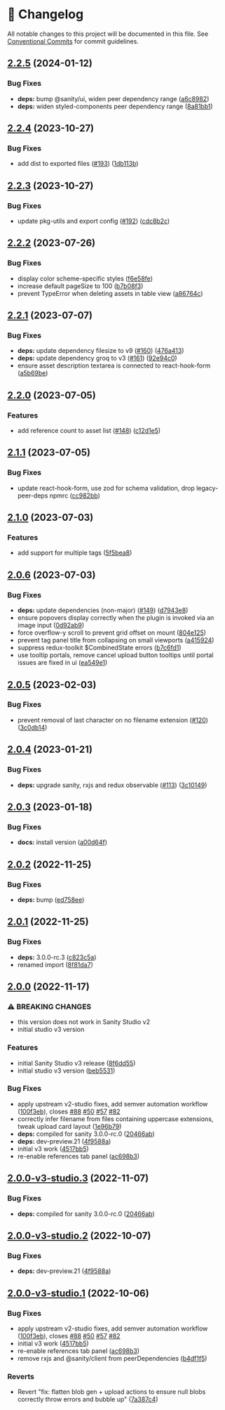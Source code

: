 <!-- markdownlint-disable --><!-- textlint-disable -->

# 📓 Changelog

All notable changes to this project will be documented in this file. See
[Conventional Commits](https://conventionalcommits.org) for commit guidelines.

## [2.2.5](https://github.com/sanity-io/sanity-plugin-media/compare/v2.2.4...v2.2.5) (2024-01-12)

### Bug Fixes

- **deps:** bump @sanity/ui, widen peer dependency range ([a6c8982](https://github.com/sanity-io/sanity-plugin-media/commit/a6c898244a2f8311cf0c1b08cd13988f98226036))
- **deps:** widen styled-components peer dependency range ([8a81bb1](https://github.com/sanity-io/sanity-plugin-media/commit/8a81bb1153b726fc454d8718670ad985bf266dba))

## [2.2.4](https://github.com/sanity-io/sanity-plugin-media/compare/v2.2.3...v2.2.4) (2023-10-27)

### Bug Fixes

- add dist to exported files ([#193](https://github.com/sanity-io/sanity-plugin-media/issues/193)) ([1db113b](https://github.com/sanity-io/sanity-plugin-media/commit/1db113bf07ad0ca3254293fae8beb16bb95e70a0))

## [2.2.3](https://github.com/sanity-io/sanity-plugin-media/compare/v2.2.2...v2.2.3) (2023-10-27)

### Bug Fixes

- update pkg-utils and export config ([#192](https://github.com/sanity-io/sanity-plugin-media/issues/192)) ([cdc8b2c](https://github.com/sanity-io/sanity-plugin-media/commit/cdc8b2cd8995b6c2e115912ecf7aca7da5ee9fc5))

## [2.2.2](https://github.com/sanity-io/sanity-plugin-media/compare/v2.2.1...v2.2.2) (2023-07-26)

### Bug Fixes

- display color scheme-specific styles ([f6e58fe](https://github.com/sanity-io/sanity-plugin-media/commit/f6e58fe609920c690d1e6211eeca1383195e7609))
- increase default pageSize to 100 ([b7b08f3](https://github.com/sanity-io/sanity-plugin-media/commit/b7b08f38fbc7ce677f0e6e85c2ab4d306077150d))
- prevent TypeError when deleting assets in table view ([a86764c](https://github.com/sanity-io/sanity-plugin-media/commit/a86764cd61d789713bf11cc6199ef6bc04e34ba8))

## [2.2.1](https://github.com/sanity-io/sanity-plugin-media/compare/v2.2.0...v2.2.1) (2023-07-07)

### Bug Fixes

- **deps:** update dependency filesize to v9 ([#160](https://github.com/sanity-io/sanity-plugin-media/issues/160)) ([476a413](https://github.com/sanity-io/sanity-plugin-media/commit/476a41388a0ed480074ef4d368cd3d6acf5178a3))
- **deps:** update dependency groq to v3 ([#161](https://github.com/sanity-io/sanity-plugin-media/issues/161)) ([92e94c0](https://github.com/sanity-io/sanity-plugin-media/commit/92e94c001fa38dc33a1608c64759c5dcfc123b30))
- ensure asset description textarea is connected to react-hook-form ([a5b69be](https://github.com/sanity-io/sanity-plugin-media/commit/a5b69bee94356b6600c5954a7051e594a1d39411))

## [2.2.0](https://github.com/sanity-io/sanity-plugin-media/compare/v2.1.1...v2.2.0) (2023-07-05)

### Features

- add reference count to asset list ([#148](https://github.com/sanity-io/sanity-plugin-media/issues/148)) ([c12d1e5](https://github.com/sanity-io/sanity-plugin-media/commit/c12d1e56758efab3d5722c70817753bccb1d5df0))

## [2.1.1](https://github.com/sanity-io/sanity-plugin-media/compare/v2.1.0...v2.1.1) (2023-07-05)

### Bug Fixes

- update react-hook-form, use zod for schema validation, drop legacy-peer-deps npmrc ([cc982bb](https://github.com/sanity-io/sanity-plugin-media/commit/cc982bbd193b3436d60dd0d48a7411d9c865bf11))

## [2.1.0](https://github.com/sanity-io/sanity-plugin-media/compare/v2.0.6...v2.1.0) (2023-07-03)

### Features

- add support for multiple tags ([5f5bea8](https://github.com/sanity-io/sanity-plugin-media/commit/5f5bea828abe2867c9273e57bbeca351825cec9f))

## [2.0.6](https://github.com/sanity-io/sanity-plugin-media/compare/v2.0.5...v2.0.6) (2023-07-03)

### Bug Fixes

- **deps:** update dependencies (non-major) ([#149](https://github.com/sanity-io/sanity-plugin-media/issues/149)) ([d7943e8](https://github.com/sanity-io/sanity-plugin-media/commit/d7943e821b1b987b5eda5165387af59461345558))
- ensure popovers display correctly when the plugin is invoked via an image input ([0d92ab9](https://github.com/sanity-io/sanity-plugin-media/commit/0d92ab90f1e7231d8867234c2489aaa7533fdb07))
- force overflow-y scroll to prevent grid offset on mount ([804e125](https://github.com/sanity-io/sanity-plugin-media/commit/804e12598d00688a99d4f8aa5e934a643008eaeb))
- prevent tag panel title from collapsing on small viewports ([a415924](https://github.com/sanity-io/sanity-plugin-media/commit/a41592412754078dce14db23e0d33d9035c4b346))
- suppress redux-toolkit $CombinedState errors ([b7c6fd1](https://github.com/sanity-io/sanity-plugin-media/commit/b7c6fd13536c60b848f01875650d7fe722a7b0ee))
- use tooltip portals, remove cancel upload button tooltips until portal issues are fixed in ui ([ea549e1](https://github.com/sanity-io/sanity-plugin-media/commit/ea549e1b563566c1361e30fddc8e7c48275dcc15))

## [2.0.5](https://github.com/sanity-io/sanity-plugin-media/compare/v2.0.4...v2.0.5) (2023-02-03)

### Bug Fixes

- prevent removal of last character on no filename extension ([#120](https://github.com/sanity-io/sanity-plugin-media/issues/120)) ([3c0db14](https://github.com/sanity-io/sanity-plugin-media/commit/3c0db1428d1995cd22daaf56d16dfdaaf989ab69))

## [2.0.4](https://github.com/sanity-io/sanity-plugin-media/compare/v2.0.3...v2.0.4) (2023-01-21)

### Bug Fixes

- **deps:** upgrade sanity, rxjs and redux observable ([#113](https://github.com/sanity-io/sanity-plugin-media/issues/113)) ([3c10149](https://github.com/sanity-io/sanity-plugin-media/commit/3c101498c4145b94d41ed9bd54814b5a401258c5))

## [2.0.3](https://github.com/sanity-io/sanity-plugin-media/compare/v2.0.2...v2.0.3) (2023-01-18)

### Bug Fixes

- **docs:** install version ([a00d64f](https://github.com/sanity-io/sanity-plugin-media/commit/a00d64fb08828e8222fce061cb47d6adf789d522))

## [2.0.2](https://github.com/sanity-io/sanity-plugin-media/compare/v2.0.1...v2.0.2) (2022-11-25)

### Bug Fixes

- **deps:** bump ([ed758ee](https://github.com/sanity-io/sanity-plugin-media/commit/ed758eef2a58fde92d8b451630388c52ccb37316))

## [2.0.1](https://github.com/sanity-io/sanity-plugin-media/compare/v2.0.0...v2.0.1) (2022-11-25)

### Bug Fixes

- **deps:** 3.0.0-rc.3 ([c823c5a](https://github.com/sanity-io/sanity-plugin-media/commit/c823c5a27eec30679e0aab7f9d2b2b6a5d9cd105))
- renamed import ([8f81da7](https://github.com/sanity-io/sanity-plugin-media/commit/8f81da7590020ab91e41daafdb133bdd870d5fd2))

## [2.0.0](https://github.com/sanity-io/sanity-plugin-media/compare/v1.4.13...v2.0.0) (2022-11-17)

### ⚠ BREAKING CHANGES

- this version does not work in Sanity Studio v2
- initial studio v3 version

### Features

- initial Sanity Studio v3 release ([8f6dd55](https://github.com/sanity-io/sanity-plugin-media/commit/8f6dd5561a9c811b21263b574104f9c89cc8fb36))
- initial studio v3 version ([beb5531](https://github.com/sanity-io/sanity-plugin-media/commit/beb55317235792c7337e9dbfc8c3ffe4f88ff5e5))

### Bug Fixes

- apply upstream v2-studio fixes, add semver automation workflow ([100f3eb](https://github.com/sanity-io/sanity-plugin-media/commit/100f3eb226e80d8eef81dae1dc1c688d1ceab797)), closes [#88](https://github.com/sanity-io/sanity-plugin-media/issues/88) [#50](https://github.com/sanity-io/sanity-plugin-media/issues/50) [#57](https://github.com/sanity-io/sanity-plugin-media/issues/57) [#82](https://github.com/sanity-io/sanity-plugin-media/issues/82)
- correctly infer filename from files containing uppercase extensions, tweak upload card layout ([1e96b79](https://github.com/sanity-io/sanity-plugin-media/commit/1e96b79d2bbec456fac9c39b072a487eef9932ad))
- **deps:** compiled for sanity 3.0.0-rc.0 ([20466ab](https://github.com/sanity-io/sanity-plugin-media/commit/20466abce56aae41d0406f4fa7d817a927c741e8))
- **deps:** dev-preview.21 ([4f9588a](https://github.com/sanity-io/sanity-plugin-media/commit/4f9588addd4828c5d9beb7457a2437bcb25c464c))
- initial v3 work ([4517bb5](https://github.com/sanity-io/sanity-plugin-media/commit/4517bb532b60c42eb9058887d206969b23191373))
- re-enable references tab panel ([ac698b3](https://github.com/sanity-io/sanity-plugin-media/commit/ac698b3a74be31774914c7f68981485826a67807))

## [2.0.0-v3-studio.3](https://github.com/sanity-io/sanity-plugin-media/compare/v2.0.0-v3-studio.2...v2.0.0-v3-studio.3) (2022-11-07)

### Bug Fixes

- **deps:** compiled for sanity 3.0.0-rc.0 ([20466ab](https://github.com/sanity-io/sanity-plugin-media/commit/20466abce56aae41d0406f4fa7d817a927c741e8))

## [2.0.0-v3-studio.2](https://github.com/robinpyon/sanity-plugin-media/compare/v2.0.0-v3-studio.1...v2.0.0-v3-studio.2) (2022-10-07)

### Bug Fixes

- **deps:** dev-preview.21 ([4f9588a](https://github.com/robinpyon/sanity-plugin-media/commit/4f9588addd4828c5d9beb7457a2437bcb25c464c))

## [2.0.0-v3-studio.1](https://github.com/robinpyon/sanity-plugin-media/compare/v1.4.8...v2.0.0-v3-studio.1) (2022-10-06)

### Bug Fixes

- apply upstream v2-studio fixes, add semver automation workflow ([100f3eb](https://github.com/robinpyon/sanity-plugin-media/commit/100f3eb226e80d8eef81dae1dc1c688d1ceab797)), closes [#88](https://github.com/robinpyon/sanity-plugin-media/issues/88) [#50](https://github.com/robinpyon/sanity-plugin-media/issues/50) [#57](https://github.com/robinpyon/sanity-plugin-media/issues/57) [#82](https://github.com/robinpyon/sanity-plugin-media/issues/82)
- initial v3 work ([4517bb5](https://github.com/robinpyon/sanity-plugin-media/commit/4517bb532b60c42eb9058887d206969b23191373))
- re-enable references tab panel ([ac698b3](https://github.com/robinpyon/sanity-plugin-media/commit/ac698b3a74be31774914c7f68981485826a67807))
- remove rxjs and @sanity/client from peerDependencies ([b4df1f5](https://github.com/robinpyon/sanity-plugin-media/commit/b4df1f5ba067ff0e28dda08d376b03d444967d68))

### Reverts

- Revert "fix: flatten blob gen + upload actions to ensure null blobs correctly throw errors and bubble up" ([7a387c4](https://github.com/robinpyon/sanity-plugin-media/commit/7a387c43c7a6701a9c3e7876d189722e03161e17))
